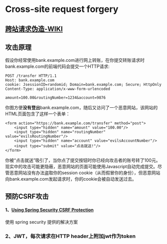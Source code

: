 # Cross-site request forgery 

## [跨站请求伪造-WIKI](https://en.wikipedia.org/wiki/Cross-site_request_forgery)

## 攻击原理

假设你经常使用bank.example.com进行网上转账，在你提交转账请求时bank.example.com的前端代码会提交一个HTTP请求:

	POST /transfer HTTP/1.1
	Host: bank.example.com
	cookie: JsessionID=randomid; Domain=bank.example.com; Secure; HttpOnly
	Content-Type: application/x-www-form-urlencoded
	
	amount=100.00&routingNumber=1234&account=9876

你图方便**没有登出**bank.example.com，随后又访问了一个恶意网站，该网站的HTML页面包含了这样一个表单：

	<form action="https://bank.example.com/transfer" method="post">
	    <input type="hidden" name="amount" value="100.00"/>
	    <input type="hidden" name="routingNumber" value="evilsRoutingNumber"/>
	    <input type="hidden" name="account" value="evilsAccountNumber"/>
	    <input type="submit" value="点击就送!"/>
	</form>

你被“点击就送”吸引了，当你点了提交按钮时你已经向攻击者的账号转了100元。现实中的攻击可能更隐蔽，恶意网站的页面可能使用Javascript自动完成提交。尽管恶意网站没有办法盗取你的session cookie（从而假冒你的身份），但恶意网站向bank.example.com发起请求时，你的cookie会被自动发送过去。



## 预防CSRF攻击

#### 1、[Using Spring Security CSRF Protection](https://docs.spring.io/spring-security/site/docs/current/reference/html/csrf.html)
使用 spring security 提供的解决方案




### 2、JWT，每次请求在HTTP header上附加jwt作为token

